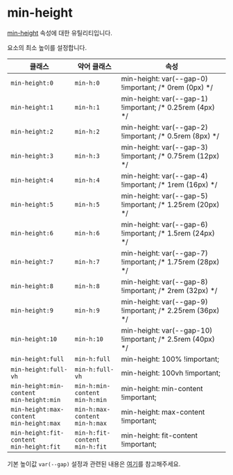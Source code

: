 # min-height

[min-height](https://developer.mozilla.org/en-US/docs/Web/CSS/min-height) 속성에 대한 유틸리티입니다.

요소의 최소 높이를 설정합니다.

<table>
  <thead>
    <tr>
      <th scope="col">클래스</th>
      <th scope="col">약어 클래스</th>
      <th scope="col">속성</th>
    </tr>
  </thead>
  <tbody>
<tr>
  <td><code>min-height:0</code></td>
  <td><code>min-h:0</code></td>
  <td><span class="code">min-height: var(--gap-0) !important;</span> <span class="c:weak">/* 0rem (0px) */</span></td>
</tr>

<tr>
  <td><code>min-height:1</code></td>
  <td><code>min-h:1</code></td>
  <td><span class="code">min-height: var(--gap-1) !important;</span> <span class="c:weak">/* 0.25rem (4px) */</span></td>
</tr>

<tr>
  <td><code>min-height:2</code></td>
  <td><code>min-h:2</code></td>
  <td><span class="code">min-height: var(--gap-2) !important;</span> <span class="c:weak">/* 0.5rem (8px) */</span></td>
</tr>

<tr>
  <td><code>min-height:3</code></td>
  <td><code>min-h:3</code></td>
  <td><span class="code">min-height: var(--gap-3) !important;</span> <span class="c:weak">/* 0.75rem (12px) */</span></td>
</tr>

<tr>
  <td><code>min-height:4</code></td>
  <td><code>min-h:4</code></td>
  <td><span class="code">min-height: var(--gap-4) !important;</span> <span class="c:weak">/* 1rem (16px) */</span></td>
</tr>

<tr>
  <td><code>min-height:5</code></td>
  <td><code>min-h:5</code></td>
  <td><span class="code">min-height: var(--gap-5) !important;</span> <span class="c:weak">/* 1.25rem (20px) */</span></td>
</tr>

<tr>
  <td><code>min-height:6</code></td>
  <td><code>min-h:6</code></td>
  <td><span class="code">min-height: var(--gap-6) !important;</span> <span class="c:weak">/* 1.5rem (24px) */</span></td>
</tr>

<tr>
  <td><code>min-height:7</code></td>
  <td><code>min-h:7</code></td>
  <td><span class="code">min-height: var(--gap-7) !important;</span> <span class="c:weak">/* 1.75rem (28px) */</span></td>
</tr>

<tr>
  <td><code>min-height:8</code></td>
  <td><code>min-h:8</code></td>
  <td><span class="code">min-height: var(--gap-8) !important;</span> <span class="c:weak">/* 2rem (32px) */</span></td>
</tr>

<tr>
  <td><code>min-height:9</code></td>
  <td><code>min-h:9</code></td>
  <td><span class="code">min-height: var(--gap-9) !important;</span> <span class="c:weak">/* 2.25rem (36px) */</span></td>
</tr>

<tr>
  <td><code>min-height:10</code></td>
  <td><code>min-h:10</code></td>
  <td><span class="code">min-height: var(--gap-10) !important;</span> <span class="c:weak">/* 2.5rem (40px) */</span></td>
</tr>

<tr>
  <td><code>min-height:full</code></td>
  <td><code>min-h:full</code></td>
  <td><span class="code">min-height: 100% !important;</span></td>
</tr>

<tr>
  <td><code>min-height:full-vh</code></td>
  <td><code>min-h:full-vh</code></td>
  <td><span class="code">min-height: 100vh !important;</span></td>
</tr>

<tr>
    <td>
        <code>min-height:min-content</code><br>
        <code>min-height:min</code>
    </td>
    <td>
        <code>min-h:min-content</code><br>
        <code>min-h:min</code>
    </td>
    <td><span class="code">min-height: min-content !important;</span></td>
</tr>

<tr>
    <td>
        <code>min-height:max-content</code><br>
        <code>min-height:max</code>
    </td>
    <td>
        <code>min-h:max-content</code><br>
        <code>min-h:max</code>
    </td>
    <td><span class="code">min-height: max-content !important;</span></td>
</tr>

<tr>
    <td>
        <code>min-height:fit-content</code><br>
        <code>min-height:fit</code>
    </td>
    <td>
        <code>min-h:fit-content</code><br>
        <code>min-h:fit</code>
    </td>
    <td><span class="code">min-height: fit-content !important;</span></td>
</tr>

  </tbody>

</table>

기본 높이값 `var(--gap)` 설정과 관련된 내용은 [여기](../../variables/gap.md)를 참고해주세요.
